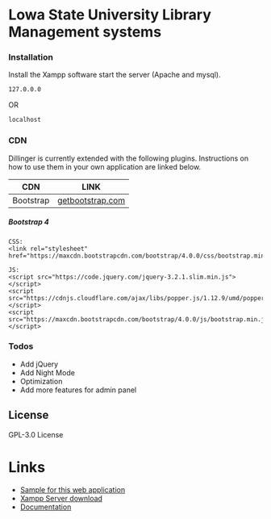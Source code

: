 # Lowa State University Library Management systems



### Installation

Install the Xampp software start the server (Apache and mysql).

```sh
127.0.0.0
```
OR
```sh
localhost
```

### CDN

Dillinger is currently extended with the following plugins. Instructions on how to use them in your own application are linked below.

| CDN | LINK |
| ------ | ------ |
| Bootstrap | [getbootstrap.com](https://getbootstrap.com/docs/4.0/getting-started/introduction/) |

##### Bootstrap 4
```
CSS:
<link rel="stylesheet" href="https://maxcdn.bootstrapcdn.com/bootstrap/4.0.0/css/bootstrap.min.css>

JS:
<script src="https://code.jquery.com/jquery-3.2.1.slim.min.js"></script>
<script src="https://cdnjs.cloudflare.com/ajax/libs/popper.js/1.12.9/umd/popper.min.js"></script>
<script src="https://maxcdn.bootstrapcdn.com/bootstrap/4.0.0/js/bootstrap.min.js"></script>
```

### Todos

 - Add jQuery
 - Add Night Mode
 - Optimization
 - Add more features for admin panel

License
----

GPL-3.0 License

# Links

- [Sample for this web application](http://lowastatsuni.tk/)
- [Xampp Server download](https://www.apachefriends.org/download.html)
- [Documentation]()
